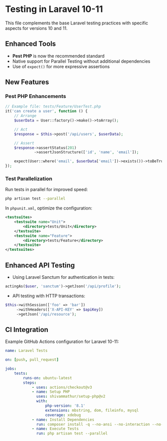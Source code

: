 # Testing in Laravel 10-11

This file complements the base Laravel testing practices with specific aspects for versions 10 and 11.

## Enhanced Tools

-   **Pest PHP** is now the recommended standard
-   Native support for Parallel Testing without additional dependencies
-   Use of `expect()` for more expressive assertions

## New Features

### Pest PHP Enhancements

```php
// Example file: tests/Feature/UserTest.php
it('can create a user', function () {
    // Arrange
    $userData = User::factory()->make()->toArray();

    // Act
    $response = $this->post('/api/users', $userData);

    // Assert
    $response->assertStatus(201)
             ->assertJsonStructure(['id', 'name', 'email']);

    expect(User::where('email', $userData['email'])->exists())->toBeTrue();
});
```

### Test Parallelization

Run tests in parallel for improved speed:

```bash
php artisan test --parallel
```

In `phpunit.xml`, optimize the configuration:

```xml
<testsuites>
    <testsuite name="Unit">
        <directory>tests/Unit</directory>
    </testsuite>
    <testsuite name="Feature">
        <directory>tests/Feature</directory>
    </testsuite>
</testsuites>
```

## Enhanced API Testing

-   Using Laravel Sanctum for authentication in tests:

```php
actingAs($user, 'sanctum')->getJson('/api/profile');
```

-   API testing with HTTP transactions:

```php
$this->withSession(['foo' => 'bar'])
     ->withHeaders(['X-API-KEY' => $apiKey])
     ->getJson('/api/resource');
```

## CI Integration

Example GitHub Actions configuration for Laravel 10-11:

```yaml
name: Laravel Tests

on: [push, pull_request]

jobs:
    tests:
        runs-on: ubuntu-latest
        steps:
            - uses: actions/checkout@v3
            - name: Setup PHP
              uses: shivammathur/setup-php@v2
              with:
                  php-version: '8.1'
                  extensions: mbstring, dom, fileinfo, mysql
                  coverage: xdebug
            - name: Install Dependencies
              run: composer install -q --no-ansi --no-interaction --no-scripts --no-progress
            - name: Execute Tests
              run: php artisan test --parallel
```
